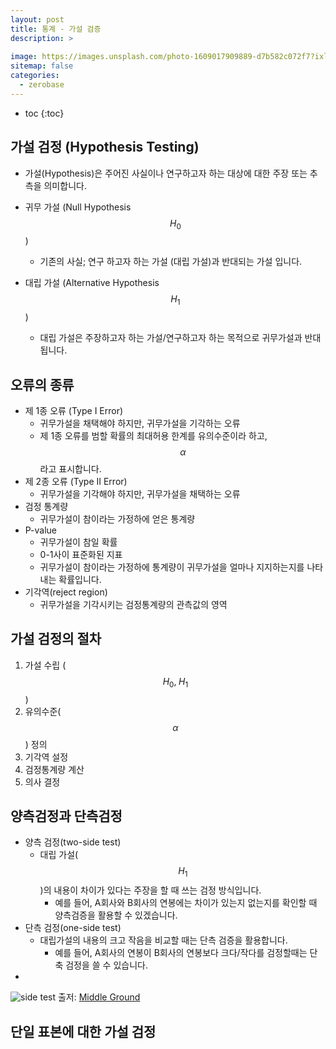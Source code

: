 ```yaml
---
layout: post
title: 통계 - 가설 검증
description: >
    
image: https://images.unsplash.com/photo-1609017909889-d7b582c072f7?ixlib=rb-4.0.3&ixid=MnwxMjA3fDB8MHxwaG90by1wYWdlfHx8fGVufDB8fHx8&auto=format&fit=crop&w=1469&q=80
sitemap: false
categories:
  - zerobase
---
```


* toc
{:toc}

## 가설 검정 (Hypothesis Testing)
- 가설(Hypothesis)은 주어진 사실이나 연구하고자 하는 대상에 대한 주장 또는 추측을 의미합니다.

- 귀무 가설 (Null Hypothesis $$H_0$$)
  - 기존의 사실; 연구 하고자 하는 가설 (대립 가설)과 반대되는 가설 입니다.
- 대립 가설 (Alternative Hypothesis $$H_1$$)
  - 대립 가설은 주장하고자 하는 가설/연구하고자 하는 목적으로 귀무가설과 반대됩니다.

## 오류의 종류
- 제 1종 오류 (Type I Error)
  - 귀무가설을 채택해야 하지만, 귀무가설을 기각하는 오류
  - 제 1종 오류를 범할 확률의 최대허용 한계를 유의수준이라 하고, $$\alpha$$라고 표시합니다.
- 제 2종 오류 (Type II Error)
  - 귀무가설을 기각해야 하지만, 귀무가설을 채택하는 오류
- 검정 통계량
  - 귀무가설이 참이라는 가정하에 얻은 통계량
- P-value
  - 귀무가설이 참일 확률
  - 0-1사이 표준화된 지표
  - 귀무가설이 참이라는 가정하에 통계량이 귀무가설을 얼마나 지지하는지를 나타내는 확률입니다.
- 기각역(reject region)
  - 귀무가설을 기각시키는 검정통계량의 관측값의 영역

## 가설 검정의 절차
1. 가설 수립 ($$H_0,\; H_1$$)
2. 유의수준($$\alpha$$) 정의
3. 기각역 설정
4. 검정통계량 계산
5. 의사 결정
  
## 양측검정과 단측검정
- 양측 검정(two-side test)
  - 대립 가설($$H_1$$)의 내용이 차이가 있다는 주장을 할 때 쓰는 검정 방식입니다.
    - 예를 들어, A회사와 B회사의 연봉에는 차이가 있는지 없는지를 확인할 때 양측검증을 활용할 수 있겠습니다.
- 단측 검정(one-side test)
  - 대립가설의 내용의 크고 작음을 비교할 때는 단측 검증을 활용합니다.
    - 예를 들어, A회사의 연봉이 B회사의 연봉보다 크다/작다를 검정할때는 단축 검정을 쓸 수 있습니다.
- 

![side test](http://www.mathnstuff.com/math/spoken/here/2class/90/htest2.gif)
출저: [Middle Ground](http://www.mathnstuff.com/math/spoken/here/2class/90/htest2.gif)

## 단일 표본에 대한 가설 검정
